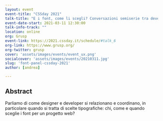 ```yaml
---
layout: event
event-title: "CSSday 2021"
talk-title: "E i font, come li scegli? Conversazioni semiserie tra developer e designer"
event-date-start: 2021-03-11 12:30:00
talk-info-track: ""
location: online
org: Grusp
event-link: https://2021.cssday.it/schedule/#talk_6
org-link: https://www.grusp.org/
org-twitter: grusp
cover: 'assets/images/events/event_ux.png'
socialcover: 'assets/images/events/20210311.jpg'
slug: 'font-panel-cssday-2021'
author: [andrea]

---
```

## Abstract
Parliamo di come designer e developer si relazionano e coordinano, in particolare quando si tratta di scelte tipografiche: chi, come e quando sceglie i font per un progetto web?